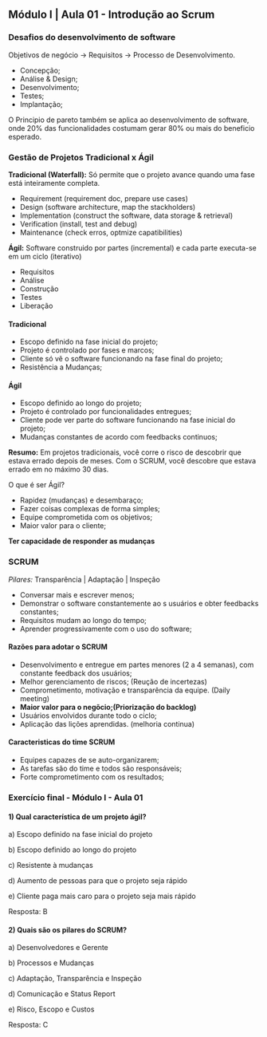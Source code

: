 ## Módulo I | Aula 01 - Introdução ao Scrum

### Desafios do desenvolvimento de software
Objetivos de negócio -> Requisitos -> Processo de Desenvolvimento.
- Concepção;
- Análise & Design;
- Desenvolvimento;
- Testes;
- Implantação;

O Principio de pareto também se aplica ao desenvolvimento de software, onde 20% das funcionalidades costumam gerar 80% ou mais do beneficio esperado.

### Gestão de Projetos Tradicional x Ágil

**Tradicional (Waterfall):** Só permite que o projeto avance quando uma fase está inteiramente completa.

- Requirement (requirement doc, prepare use cases)
- Design (software architecture, map the stackholders)
- Implementation (construct the software, data storage & retrieval)
- Verification (install, test and debug)
- Maintenance (check erros, optmize capatibilities)

**Ágil:** Software construido por partes (incremental) e cada parte executa-se em um ciclo (iterativo)

- Requisitos
- Análise
- Construção
- Testes
- Liberação

#### Tradicional
- Escopo definido na fase inicial do projeto;
- Projeto é controlado por fases e marcos;
- Cliente só vê o software funcionando na fase final do projeto;
- Resistência a Mudanças;

#### Ágil
- Escopo definido ao longo do projeto;
- Projeto é controlado por funcionalidades entregues;
- Cliente pode ver parte do software funcionando na fase inicial do projeto;
- Mudanças constantes de acordo com feedbacks continuos;

**Resumo:** Em projetos tradicionais, você corre o risco de descobrir que estava errado depois de meses. Com o SCRUM, você descobre que estava errado em no máximo 30 dias.

O que é ser Ágil?
- Rapidez (mudanças) e desembaraço;
- Fazer coisas complexas de forma simples;
- Equipe comprometida com os objetivos;
- Maior valor para o cliente;

**Ter capacidade de responder as mudanças**

### SCRUM
*Pilares:* Transparência | Adaptação | Inspeção
- Conversar mais e escrever menos;
- Demonstrar o software constantemente ao s usuários e obter feedbacks constantes;
- Requisitos mudam ao longo do tempo;
- Aprender progressivamente com o uso do software;

#### Razões para adotar o SCRUM
- Desenvolvimento e entregue em partes menores (2 a 4 semanas), com constante feedback dos usuários;
- Melhor gerenciamento de riscos; (Reução de incertezas)
- Comprometimento, motivação e transparência da equipe. (Daily meeting)
- **Maior valor para o negõcio;(Priorização do backlog)**
- Usuários envolvidos durante todo o ciclo;
- Aplicação das lições aprendidas. (melhoria continua)

#### Caracteristicas do time SCRUM
- Equipes capazes de se auto-organizarem;
- As tarefas são do time e todos são responsáveis;
- Forte comprometimento com os resultados;

### Exercício final - Módulo I - Aula 01
#### 1) Qual característica de um projeto ágil?

a) Escopo definido na fase inicial do projeto

b) Escopo definido ao longo do projeto

c) Resistente à mudanças

d) Aumento de pessoas para que o projeto seja rápido

e) Cliente paga mais caro para o projeto seja mais rápido

Resposta: B

#### 2) Quais são os pilares do SCRUM?

a) Desenvolvedores e Gerente

b) Processos e Mudanças

c) Adaptação, Transparência e Inspeção

d) Comunicação e Status Report

e) Risco, Escopo e Custos

Resposta: C
